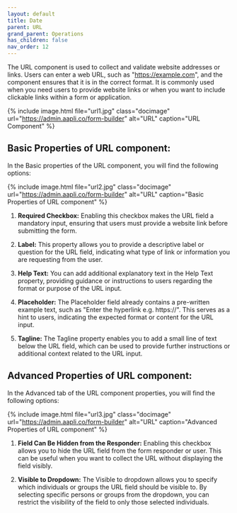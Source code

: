 ```yaml
---
layout: default
title: Date 
parent: URL
grand_parent: Operations
has_children: false
nav_order: 12
---
```


The URL component is used to collect and validate website addresses or links. Users can enter a web URL, such as "https://example.com", and the component ensures that it is in the correct format. It is commonly used when you need users to provide website links or when you want to include clickable links within a form or application.

{% include image.html file="url1.jpg" class="docimage" url="https://admin.aapli.co/form-builder" alt="URL" caption="URL Component" %}

## Basic Properties of URL component:
In the Basic properties of the URL component, you will find the following options:

{% include image.html file="url2.jpg" class="docimage" url="https://admin.aapli.co/form-builder" alt="URL" caption="Basic Properties of URL component" %}

1. **Required Checkbox:** Enabling this checkbox makes the URL field a mandatory input, ensuring that users must provide a website link before submitting the form.

2. **Label:** This property allows you to provide a descriptive label or question for the URL field, indicating what type of link or information you are requesting from the user.

3. **Help Text:** You can add additional explanatory text in the Help Text property, providing guidance or instructions to users regarding the format or purpose of the URL input.

4. **Placeholder:** The Placeholder field already contains a pre-written example text, such as "Enter the hyperlink e.g. https://". This serves as a hint to users, indicating the expected format or content for the URL input.

5. **Tagline:** The Tagline property enables you to add a small line of text below the URL field, which can be used to provide further instructions or additional context related to the URL input.

## Advanced Properties of URL component:
In the Advanced tab of the URL component properties, you will find the following options:

{% include image.html file="url3.jpg" class="docimage" url="https://admin.aapli.co/form-builder" alt="URL" caption="Advanced Properties of URL component" %}

1. **Field Can Be Hidden from the Responder:** Enabling this checkbox allows you to hide the URL field from the form responder or user. This can be useful when you want to collect the URL without displaying the field visibly.

2. **Visible to Dropdown:** The Visible to dropdown allows you to specify which individuals or groups the URL field should be visible to. By selecting specific persons or groups from the dropdown, you can restrict the visibility of the field to only those selected individuals.
